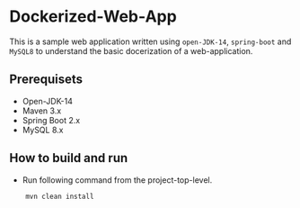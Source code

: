 # Dockerized-Web-App # 

This is a sample web application written using ```open-JDK-14```, ```spring-boot``` and ```MySQL8```
to understand the basic docerization of a web-application.

## Prerequisets ##

* Open-JDK-14
* Maven 3.x
* Spring Boot 2.x
* MySQL 8.x

## How to build and run ##

* Run following command from the project-top-level.

```bash
    mvn clean install
```
